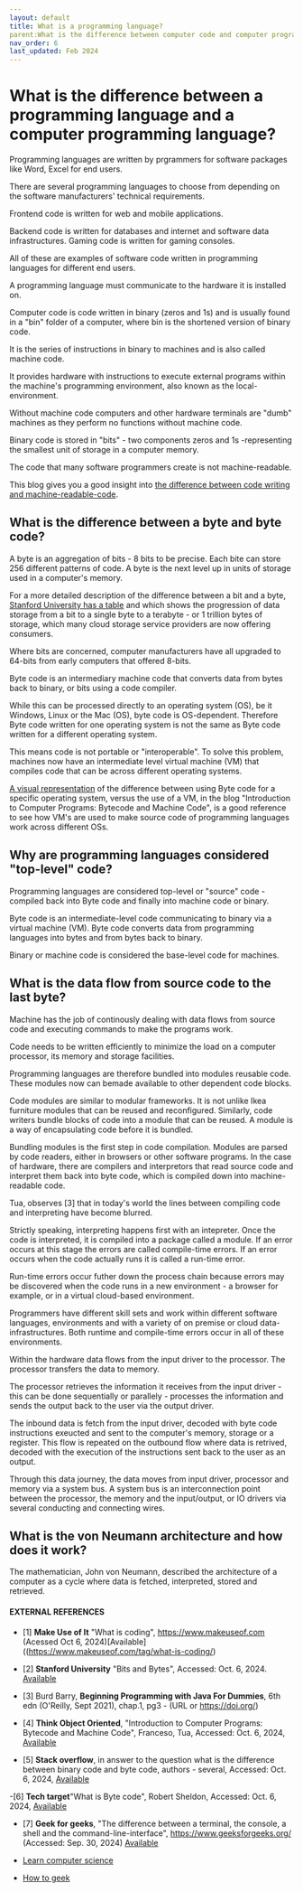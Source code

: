 ```yaml
---
layout: default
title: What is a programming language?
parent:What is the difference between computer code and computer programming?
nav_order: 6
last_updated: Feb 2024
---
```


# What is the difference between a programming language and a computer programming language?

Programming languages are written by prgrammers for software packages like Word, Excel for end users. 

There are several programming languages to choose from depending on the software manufacturers' technical requirements.

Frontend code is written for web and mobile applications. 

Backend code is written for databases and internet and software data infrastructures. Gaming code is written for gaming consoles.

All of these are examples of software code written in programming languages for different end users.

A programming language must communicate to the hardware it is installed on.

Computer code is code written in binary (zeros and 1s) and is usually found in a "bin" folder of a computer, where bin is the shortened version of binary code.

It is the series of instructions in binary to machines and is also called machine code. 

It provides hardware with instructions to execute external programs within the machine's programming environment, also known as the local-environment.
 
Without machine code computers and other hardware terminals are "dumb" machines as they perform no functions without machine code.

Binary code is stored in "bits" - two components zeros and 1s -representing the smallest unit of storage in a computer memory.

The code that many software programmers create is not machine-readable.

This blog gives you a good insight into [the difference between code writing and machine-readable-code](https://www.makeuseof.com/tag/what-is-coding/).

## What is the difference between a byte and byte code?

A byte is an aggregation of bits - 8 bits to be precise. Each bite can store 256 different patterns of code. A byte is the next level up in units of storage used in a computer's memory.

For a more detailed description of the difference between a bit and a byte, [Stanford University has a table](https://web.stanford.edu/class/cs101/bits-bytes.html) and which shows the progression of data storage from a bit to a single byte to a terabyte - or 1 trillion bytes of storage, which many cloud storage service providers are now offering consumers.

Where bits are concerned, computer manufacturers have all upgraded to 64-bits from early computers that offered 8-bits.

Byte code is an intermediary machine code that converts data from bytes back to binary, or bits using a code compiler.

While this can be processed directly to an operating system (OS), be it Windows, Linux or the Mac (OS), byte code is OS-dependent. Therefore Byte code written for one operating system is not the same as Byte code written for a different operating system.

This means code is not portable or "interoperable". To solve this problem, machines now have an intermediate level virtual machine (VM) that compiles code that can be across different operating systems.

[A visual representation](https://thinkobjectoriented.hashnode.dev/introduction-to-computer-programs-bytecode-machine-code) of the difference between using Byte code for a specific operating system, versus the use of a VM, in the blog "Introduction to Computer Programs: Bytecode and Machine Code", is a good reference to see how VM's are used to make source code of programming languages work across different OSs.

## Why are programming languages considered "top-level" code?

Programming languages are considered top-level or "source" code - compiled back into Byte code and finally into machine code or binary.

Byte code is an intermediate-level code communicating to binary via a virtual machine (VM). Byte code converts data from programming languages into bytes and from bytes back to binary.

Binary or machine code is considered the base-level code for machines.

## What is the data flow from source code to the last byte?

Machine has the job of continously dealing with data flows from source code and executing commands to make the programs work.

Code needs to be written efficiently to minimize the load on a computer processor, its memory and storage facilities.

Programming languages are therefore bundled into modules reusable code. These modules now can bemade available to other dependent code blocks.

Code modules are similar to modular frameworks. It is not unlike Ikea furniture modules that can be reused and reconfigured. Similarly, code writers bundle blocks of code into a module that can be reused. A module is a way of encapsulating code before it is bundled. 

Bundling modules is the first step in code compilation. Modules are parsed by code readers, either in browsers or other software programs. In the case of hardware, there are compilers and interpretors that read source code and interpret them back into byte code, which is compiled down into machine-readable code. 

Tua, observes [3] that in today's world the lines between compiling code and interpreting have become blurred.

Strictly speaking, interpreting happens first with an intepreter. Once the code is interpreted, it is compiled into a package called a module. If an error occurs at this stage the errors are called compile-time errors. If an error occurs when the code actually runs it is called a run-time error.

Run-time errors occur futher down the process chain because errors may be discovered when the code runs in a new environment - a browser for example, or in a virtual cloud-based environment. 

Programmers have different skill sets and work within different software languages, environments and with a variety of on premise or cloud data-infrastructures. Both runtime and compile-time errors occur in all of these environments.

Within the hardware data flows from the input driver to the processor. The processor transfers the data to memory.

The processor retrieves the information it receives from the input driver - this can be done sequentially or parallely - processes the information and sends the output back to the user via the output driver.

The inbound data is fetch from the input driver, decoded with byte code instructions exeucted and sent to the computer's memory, storage or a register. This flow is repeated on the outbound flow where data is retrived, decoded with the execution of the instructions sent back to the user as an output. 

Through this data journey, the data moves from input driver, processor and memory via a system bus. A system bus is an interconnection point between the processor, the memory and the input/output, or IO drivers via several conducting and connecting wires.

## What is the von Neumann architecture and how does it work?
The mathematician, John von Neumann, described the architecture of a computer as a cycle where data is fetched, interpreted, stored and retrieved. 



#### EXTERNAL REFERENCES

- [1] __Make Use of It__ "What is coding", https://www.makeuseof.com (Acessed Oct 6, 2024)[Available]((https://www.makeuseof.com/tag/what-is-coding/)

- [2]  __Stanford University__ "Bits and Bytes", Accessed: Oct. 6, 2024. [Available](https://web.stanford.edu/class/cs101/bits-bytes.html) 


- [3] Burd Barry, __Beginning Programming with Java For Dummies__, 6th edn (O'Reilly, Sept 2021), chap.1, pg3 - (URL or https://doi.org/)

- [4] __Think Object Oriented__, "Introduction to Computer Programs: Bytecode and Machine Code", Franceso, Tua, Accessed: Oct. 6, 2024, [Available](https://thinkobjectoriented.hashnode.dev/introduction-to-computer-programs-bytecode-machine-code)

- [5] __Stack overflow__, in answer to the question what is the difference between binary code and byte code, authors - several, Accessed: Oct. 6, 2024, [Available](https://stackoverflow.com/questions/67467615/what-is-the-difference-between-binary-code-and-byte-code)

-[6] __Tech target__"What is Byte code", Robert Sheldon, Accessed: Oct. 6, 2024, [Available](https://www.techtarget.com/whatis/definition/bytecode)

- [7] __Geek for geeks__, "The difference between a terminal, the console, a shell and the command-line-interface", https://www.geeksforgeeks.org/ (Accessed: Sep. 30, 2024) [Available](https://www.geeksforgeeks.org/difference-between-terminal-console-shell-and-command-line/)


- [Learn computer science](https://www.learncomputerscienceonline.com/von-neumann-architecture/)

- [How to geek](https://www.howtogeek.com/44052/htg-explains-what-are-computer-algorithms-and-how-do-they-work/)